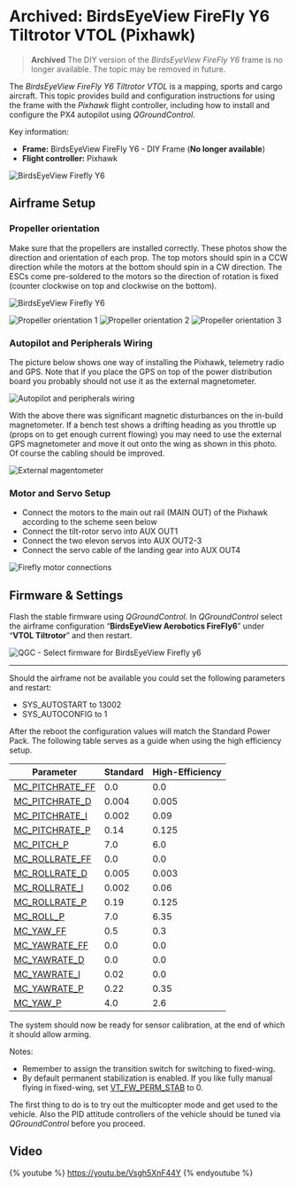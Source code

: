 # Archived: BirdsEyeView FireFly Y6 Tiltrotor VTOL (Pixhawk)

> **Archived** The DIY version of the *BirdsEyeView FireFly Y6* frame is no longer available. 
> The topic may be removed in future. <!-- link was at https://www.birdseyeview.aero/products/firefly6-diy-25 -->

The *BirdsEyeView FireFly Y6 Tiltrotor VTOL* is a mapping, sports and cargo aircraft. This topic provides build
and configuration instructions for using the frame with the *Pixhawk* flight controller, including how to install and configure the PX4 autopilot using *QGroundControl*.

Key information:

- **Frame:** BirdsEyeView FireFly Y6 - DIY Frame (**No longer available**)
- **Flight controller:** Pixhawk

![BirdsEyeView Firefly Y6](../../assets/airframes/vtol/birds_eye_view_firefly_y6/birdseyeview_firefly_y6_vtol_props.jpg)

## Airframe Setup

### Propeller orientation

Make sure that the propellers are installed correctly. These photos show
the direction and orientation of each prop. The top motors should spin
in a CCW direction while the motors at the bottom should spin in a CW
direction. The ESCs come pre-soldered to the motors so the direction of
rotation is fixed (counter clockwise on top and clockwise on the
bottom).

![BirdsEyeView Firefly Y6](../../assets/airframes/vtol/birds_eye_view_firefly_y6/birdseyeview_firefly_y6_vtol_props.jpg)

![Propeller orientation 1](../../assets/airframes/vtol/birds_eye_view_firefly_y6/birdseyeview_firefly_y6_vtol_props_1.jpg)
![Propeller orientation 2](../../assets/airframes/vtol/birds_eye_view_firefly_y6/birdseyeview_firefly_y6_vtol_props_2.jpg)
![Propeller orientation 3](../../assets/airframes/vtol/birds_eye_view_firefly_y6/birdseyeview_firefly_y6_vtol_props_3.jpg)

### Autopilot and Peripherals Wiring

The picture below shows one way of installing the Pixhawk, telemetry
radio and GPS. Note that if you place the GPS on top of the power
distribution board you probably should not use it as the external
magnetometer.

![Autopilot and peripherals wiring](../../assets/airframes/vtol/birds_eye_view_firefly_y6/birdseyeview_firefly_y6_vtol_firefly_internals.jpg)

With the above there was significant magnetic disturbances on the
in-build magnetometer. If a bench test shows a drifting heading as you
throttle up (props on to get enough current flowing) you may need to use
the external GPS magnetometer and move it out onto the wing as shown in
this photo. Of course the cabling should be improved.

![External magentometer](../../assets/airframes/vtol/birds_eye_view_firefly_y6/birdseyeview_firefly_y6_vtol_firefly_ext_mag.jpg)

### Motor and Servo Setup

- Connect the motors to the main out rail (MAIN OUT) of the Pixhawk according to the scheme seen below
- Connect the tilt-rotor servo into AUX OUT1
- Connect the two elevon servos into AUX OUT2-3
- Connect the servo cable of the landing gear into AUX OUT4

![Firefly motor connections](../../assets/airframes/vtol/birds_eye_view_firefly_y6/birdseyeview_firefly_y6_vtol_firefly_motor_connections.jpg)


## Firmware & Settings

Flash the stable firmware using *QGroundControl*. In *QGroundControl*
select the airframe configuration “**BirdsEyeView Aerobotics FireFly6**”
under “**VTOL Tiltrotor**” and then restart.

![QGC - Select firmware for BirdsEyeView Firefly y6](../../assets/airframes/vtol/birds_eye_view_firefly_y6/qgc_firmware_tiltrotor_firefly_y6.png)

----

Should the airframe not be available you could set the following parameters and restart:

-   SYS\_AUTOSTART to 13002
-   SYS\_AUTOCONFIG to 1

After the reboot the configuration values will match the Standard Power
Pack. The following table serves as a guide when using the high
efficiency setup.


Parameter | Standard | High-Efficiency
--- | --- | ---
[MC_PITCHRATE_FF](../advanced_config/parameter_reference.md#MC_PITCHRATE_FF) | 0.0 | 0.0
[MC_PITCHRATE_D](../advanced_config/parameter_reference.md#MC_PITCHRATE_D) | 0.004 | 0.005
[MC_PITCHRATE_I](../advanced_config/parameter_reference.md#MC_PITCHRATE_I) | 0.002 | 0.09
[MC_PITCHRATE_P](../advanced_config/parameter_reference.md#MC_PITCHRATE_P) | 0.14 | 0.125
[MC_PITCH_P](../advanced_config/parameter_reference.md#MC_PITCH_P) | 7.0 | 6.0
[MC_ROLLRATE_FF](../advanced_config/parameter_reference.md#MC_ROLLRATE_FF) | 0.0 | 0.0
[MC_ROLLRATE_D](../advanced_config/parameter_reference.md#MC_ROLLRATE_D) | 0.005 | 0.003
[MC_ROLLRATE_I](../advanced_config/parameter_reference.md#MC_ROLLRATE_I) | 0.002 | 0.06
[MC_ROLLRATE_P](../advanced_config/parameter_reference.md#MC_ROLLRATE_P) | 0.19 | 0.125
[MC_ROLL_P](../advanced_config/parameter_reference.md#MC_ROLL_P) | 7.0 | 6.35
[MC_YAW_FF](../advanced_config/parameter_reference.md#MC_YAW_FF) | 0.5 | 0.3
[MC_YAWRATE_FF](../advanced_config/parameter_reference.md#MC_YAWRATE_FF) | 0.0 | 0.0
[MC_YAWRATE_D](../advanced_config/parameter_reference.md#MC_YAWRATE_D) | 0.0 | 0.0
[MC_YAWRATE_I](../advanced_config/parameter_reference.md#MC_YAWRATE_I) | 0.02 | 0.0
[MC_YAWRATE_P](../advanced_config/parameter_reference.md#MC_YAWRATE_P) | 0.22 | 0.35
[MC_YAW_P](../advanced_config/parameter_reference.md#MC_YAW_P) | 4.0 | 2.6


The system should now be ready for sensor calibration, at the end of which it should allow arming.

Notes:

- Remember to assign the transition switch for switching to fixed-wing.
- By default permanent stabilization is enabled. If you like fully
  manual flying in fixed-wing, set [VT_FW_PERM_STAB](../advanced_config/parameter_reference.md#VT_FW_PERM_STAB) to 0.

The first thing to do is to try out the multicopter mode and get used to
the vehicle. Also the PID attitude controllers of the vehicle should be
tuned via *QGroundControl* before you proceed.

## Video

{% youtube %}
https://youtu.be/Vsgh5XnF44Y
{% endyoutube %}



